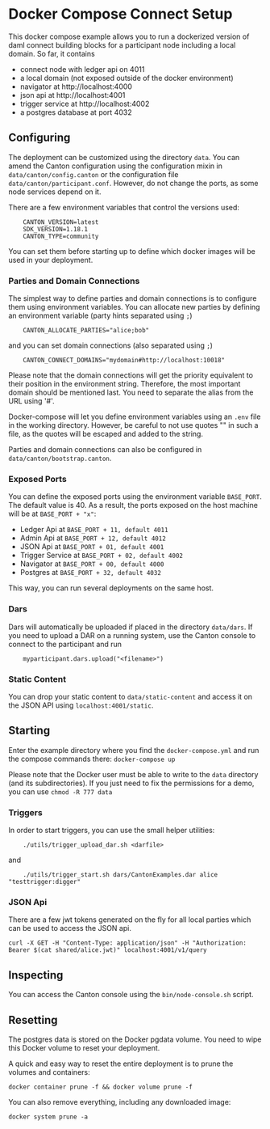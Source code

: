 
# Docker Compose Connect Setup

This docker compose example allows you to run a dockerized version of daml
connect building blocks for a participant node including a local domain. So far, 
it contains
- connect node with ledger api on 4011
- a local domain (not exposed outside of the docker environment) 
- navigator at http://localhost:4000
- json api at http://localhost:4001
- trigger service at http://localhost:4002
- a postgres database at port 4032

## Configuring

The deployment can be customized using the directory `data`. You can amend the Canton configuration using the 
configuration mixin in `data/canton/config.canton` or the configuration file `data/canton/participant.conf`. However,
do not change the ports, as some node services depend on it.

There are a few environment variables that control the versions used:
```
    CANTON_VERSION=latest
    SDK_VERSION=1.18.1
    CANTON_TYPE=community    
```
You can set them before starting up to define which docker images will be used in your deployment.

### Parties and Domain Connections

The simplest way to define parties and domain connections is to configure them using environment variables.
You can allocate new parties by defining an environment variable (party hints separated using `;`)
```
    CANTON_ALLOCATE_PARTIES="alice;bob"
```
and you can set domain connections (also separated using `;`) 
```
    CANTON_CONNECT_DOMAINS="mydomain#http://localhost:10018"
```

Please note that the domain connections will get the priority equivalent to their
position in the environment string. Therefore, the most important domain should be mentioned last.
You need to separate the alias from the URL using '#'.   

Docker-compose will let you define environment variables using an `.env` file in the working directory. 
However, be careful to not use quotes "" in such a file, as the quotes will be escaped and added to the 
string.

Parties and domain connections can also be configured in `data/canton/bootstrap.canton`. 

### Exposed Ports

You can define the exposed ports using the environment variable `BASE_PORT`. The default value is 40. 
As a result, the ports exposed on the host machine will be at `BASE_PORT + "x"`:
- Ledger Api at `BASE_PORT + 11, default 4011`
- Admin Api at `BASE_PORT + 12, default 4012`
- JSON Api at `BASE_PORT + 01, default 4001`
- Trigger Service at `BASE_PORT + 02, default 4002`
- Navigator at `BASE_PORT + 00, default 4000`
- Postgres at  `BASE_PORT + 32, default 4032` 

This way, you can run several deployments on the same host.

### Dars

Dars will automatically be uploaded if placed in the directory `data/dars`. If you need to upload
a DAR on a running system, use the Canton console to connect to the participant and run
```
    myparticipant.dars.upload("<filename>")
```

### Static Content

You can drop your static content to `data/static-content` and access it on the JSON API using `localhost:4001/static`.

## Starting

Enter the example directory where you find the `docker-compose.yml` and run the compose 
commands there: `docker-compose up`

Please note that the Docker user must be able to write to the `data` directory (and its subdirectories).
If you just need to fix the permissions for a demo, you can use ``chmod -R 777 data``

### Triggers

In order to start triggers, you can use the small helper utilities:

```
    ./utils/trigger_upload_dar.sh <darfile>
```

and
 
```
    ./utils/trigger_start.sh dars/CantonExamples.dar alice "testtrigger:digger"
```

### JSON Api

There are a few jwt tokens generated on the fly for all local parties which can be used to access the JSON api.

```
curl -X GET -H "Content-Type: application/json" -H "Authorization: Bearer $(cat shared/alice.jwt)" localhost:4001/v1/query
```

## Inspecting

You can access the Canton console using the `bin/node-console.sh` script. 

## Resetting

The postgres data is stored on the Docker pgdata volume. You need to wipe this Docker volume to reset your deployment.

A quick and easy way to reset the entire deployment is to prune the volumes and containers:

`docker container prune -f && docker volume prune -f`

You can also remove everything, including any downloaded image:

`docker system prune -a`


